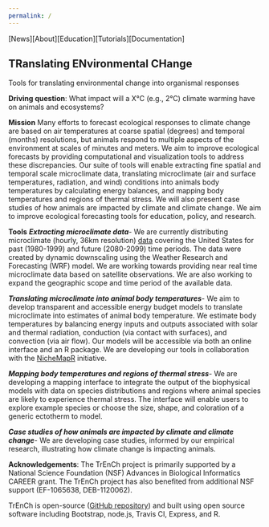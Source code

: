 ```yaml
---
permalink: /
---
```


[News][About][Education][Tutorials][Documentation]

TRanslating ENvironmental CHange
--------------------------------

Tools for translating environmental change into organismal responses

**Driving question**: What impact will a X°C (e.g., 2°C) climate warming have on animals and ecosystems?

**Mission**
Many efforts to forecast ecological responses to climate change are based on air temperatures at coarse spatial (degrees) and temporal (months) resolutions, but animals respond to multiple aspects of the environment at scales of minutes and meters.  We aim to improve ecological forecasts by providing computational and visualization tools to address these discrepancies.  Our suite of tools will enable extracting fine spatial and temporal scale microclimate data, translating microclimate (air and surface temperatures, radiation, and wind) conditions into animals body temperatures by calculating energy balances, and mapping body temperatures and regions of thermal stress.  We will also present case studies of how animals are impacted by climate and climate change.  We aim to improve ecological forecasting tools for education, policy, and research.

**Tools**
***Extracting microclimate data***-  We are currently distributing microclimate (hourly, 36km resolution) [data](http://onlinelibrary.wiley.com/doi/10.1002/ecy.1444/full) covering the United States for past (1980-1999) and future (2080-2099) time periods.  The data were created by dynamic downscaling using the Weather Research and Forecasting (WRF) model.  We are working towards providing near real time microclimate data based on satellite observations.  We are also working to expand the geographic scope and time period of the available data.

***Translating microclimate into animal body temperatures***- We aim to develop transparent and accessible energy budget models to translate microclimate into estimates of animal body temperature.  We estimate body temperatures by balancing energy inputs and outputs associated with solar and thermal radiation, conduction (via contact with surfaces), and convection (via air flow).  Our models will be accessible via both an online interface and an R package. We are developing our tools in collaboration with the [NicheMapR](https://twitter.com/nichemapr) initiative.

***Mapping body temperatures and regions of thermal stress***- We are developing a mapping interface to integrate the output of the biophysical models with data on species distributions and regions where animal species are likely to experience thermal stress.  The interface will enable users to explore example species or choose the size, shape, and coloration of a generic ectotherm to model.

***Case studies of how animals are impacted by climate and climate change***- We are developing case studies, informed by our empirical research, illustrating how climate change is impacting animals.

**Acknowledgements**: The TrEnCh project is primarily supported by a National Science Foundation (NSF) Advances in Biological Informatics CAREER grant.  The TrEnCh project has also benefited from additional NSF support (EF-1065638, DEB-1120062).

TrEnCh is open-source ([GitHub repository](https://github.com/trenchproject)) and built using open source software including Bootstrap, node.js, Travis CI, Express, and R.  

